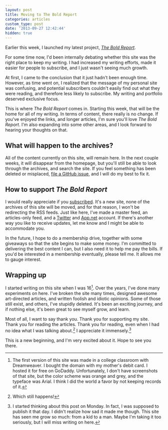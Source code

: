 ```yaml
---
layout: post
title: Moving to The Bold Report
categories: articles
custom_type: post
date: '2013-09-27 12:42:44'
hidden: true
---
```

Earlier this week, I launched my latest project, *[The Bold Report](http://theboldreport.net/)*.

For some time now, I'd been internally debating whether this site was the right place to keep my writing. I had increased my writing efforts, made it easier for people to subscribe, and I just wasn't seeing much growth.

At first, I came to the conclusion that it just hadn't been enough time. However, as time went on, I realized that the message of my personal site was confusing, and potential subscribers couldn't easily find out what they were reading, and therefore less likely to subscribe. My writing and portfolio deserved exclusive focus.

This is where *The Bold Report* comes in. Starting this week, that will be the home for all of my writing. In terms of content, there really is no change. If you've enjoyed the links, and longer articles, I'm sure you'll love *The Bold Report*. I'm also expanding into some other areas, and I look forward to hearing your thoughts on that.

## What will happen to the archives?
All of the content currently on this site, will remain here. In the next couple weeks, it will disappear from the homepage, but you'll still be able to look through the archives, and search the site. If you feel something has been deleted or misplaced, [file a GitHub issue](https://github.com/ttimsmith/ttimsmith.com), and I will do my best to fix it.

## How to support ***The Bold Report***
I would really appreciate if you [subscribed](http://theboldreport.net/subscribe/). It's a new site, none of the archives of this site will be moved, and for that reason, I won't be redirecting the RSS feeds. Just like here, I've made a master feed, an articles-only feed, and a [Twitter](https://twitter.com/theboldreport) and [App.net](https://alpha.app.net/theboldreport) account. If there's another way you like to receive updates, let me know and I might be able to accommodate you.

In the future, I hope to do a membership drive, together with some giveaways so that the site begins to make some money. I'm committed to delivering the best content I can, but I also need it to help me pay the bills. If you'd be interested in a membership eventually, please tell me. It allows me to gauge interest.

## Wrapping up
I started writing on this site when I was 16[^1]. Over the years, I've done many experiments on here. I've broken the site many times, designed awesome art-directed articles, and written foolish and idiotic opinions. Some of those still exist, and others, I've stupidly deleted. It's been an exciting journey, and if nothing else, it's been great to see myself grow, and learn.

Most of all, I want to say thank you. Thank you for supporting my site. Thank you for reading the articles. Thank you for reading, even when I had no idea what I was talking about.[^2] I appreciate it immensely.[^3]

This is a new beginning, and I'm very excited about it. Hope to see you there.

[^1]: The first version of this site was made in a college classroom with Dreamweaver. I bought the domain with my mother's debit card. I hosted it for free on GoDaddy. Unfortunately, I don't have screenshots of that site, but the color scheme was orange and grey, and the typeface was Arial. I think I did the world a favor by not keeping records of it.
[^2]: Which still happens!
[^3]: I started thinking about this post on Monday. In fact, I was supposed to publish it that day. I didn't realize how sad it made me though. This site has seen me grow so much: from a kid to a man. Maybe I'm taking it too seriously, but I will miss writing on here.
